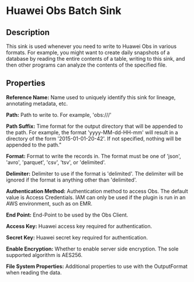 # Huawei Obs Batch Sink


Description
-----------
This sink is used whenever you need to write to Huawei Obs in various formats. For example,
you might want to create daily snapshots of a database by reading the entire contents of a
table, writing to this sink, and then other programs can analyze the contents of the
specified file.


Properties
----------
**Reference Name:** Name used to uniquely identify this sink for lineage, annotating metadata, etc.

**Path:** Path to write to. For example, 'obs://<Bucket name>/<Object name>'

**Path Suffix:** Time format for the output directory that will be appended to the path.
For example, the format 'yyyy-MM-dd-HH-mm' will result in a directory of the form '2015-01-01-20-42'.
If not specified, nothing will be appended to the path."

**Format:** Format to write the records in.
The format must be one of 'json', 'avro', 'parquet', 'csv', 'tsv', or 'delimited'.

**Delimiter:** Delimiter to use if the format is 'delimited'.
The delimiter will be ignored if the format is anything other than 'delimited'.

**Authentication Method:** Authentication method to access Obs. The default value is Access Credentials.
IAM can only be used if the plugin is run in an AWS environment, such as on EMR.

**End Point:** End-Point to be used by the Obs Client.

**Access Key:** Huawei access key required for authentication.

**Secret Key:** Huawei secret key required for authentication.

**Enable Encryption:** Whether to enable server side encryption. The sole supported algorithm is AES256.

**File System Properties:** Additional properties to use with the OutputFormat when reading the data.

